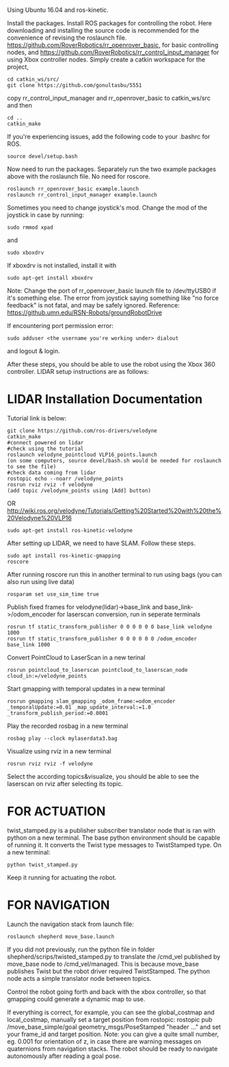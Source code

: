 Using Ubuntu 16.04 and ros-kinetic.  

Install the packages. Install ROS packages for controlling the robot. Here downloading and installing the source code is recommended for the convenience of revising the roslaunch file. https://github.com/RoverRobotics/rr_openrover_basic, for basic controlling nodes, and https://github.com/RoverRobotics/rr_control_input_manager for using Xbox controller nodes. Simply create a catkin workspace for the project,  
```
cd catkin_ws/src/
git clone https://github.com/gonultasbu/5551
```
copy rr_control_input_manager and rr_openrover_basic to catkin_ws/src and then  
```
cd ..
catkin_make

```
If you're experiencing issues, add the following code to your .bashrc for ROS.

```
source devel/setup.bash
```

Now need to run the packages. Separately run the two example packages above with the roslaunch file. No need for roscore.
```
roslaunch rr_openrover_basic example.launch
roslaunch rr_control_input_manager example.launch
```


Sometimes you need to change joystick's mod. Change the mod of the joystick in case by running: 
```
sudo rmmod xpad
```
and 

```
sudo xboxdrv
```
If xboxdrv is not installed, install it with 
```
sudo apt-get install xboxdrv
```
Note: Change the port of rr_openrover_basic launch file to /dev/ttyUSB0 if it's something else. 
The error from joystick saying something like "no force feedback" is not fatal, and may be safely ignored.
Reference: https://github.umn.edu/RSN-Robots/groundRobotDrive

If encountering port permission error:
```
sudo adduser <the username you're working under> dialout
```
and logout & login.

After these steps, you should be able to use the robot using the Xbox 360 controller. LIDAR setup instructions are as follows:  

LIDAR Installation Documentation  
========================
Tutorial link is below:
```
git clone https://github.com/ros-drivers/velodyne  
catkin_make
#connect powered on lidar
#check using the tutorial
roslaunch velodyne_pointcloud VLP16_points.launch
(on some computers, source devel/bash.sh would be needed for roslaunch to see the file)
#check data coming from lidar
rostopic echo --noarr /velodyne_points
rosrun rviz rviz -f velodyne
(add topic /velodyne_points using [Add] button)
```
OR
http://wiki.ros.org/velodyne/Tutorials/Getting%20Started%20with%20the%20Velodyne%20VLP16
```
sudo apt-get install ros-kinetic-velodyne
```

After setting up LIDAR, we need to have SLAM. Follow these steps.

```
sudo apt install ros-kinetic-gmapping
roscore
```
After running roscore run this in another terminal to run using bags (you can also run using live data)
```
rosparam set use_sim_time true
```
Publish fixed frames for velodyne(lidar)->base_link and base_link->/odom_encoder for laserscan conversion, run in seperate terminals
```
rosrun tf static_transform_publisher 0 0 0 0 0 0 base_link velodyne 1000
rosrun tf static_transform_publisher 0 0 0 0 0 0 /odom_encoder base_link 1000

```
Convert PointCloud to LaserScan in a new terinal
```
rosrun pointcloud_to_laserscan pointcloud_to_laserscan_node cloud_in:=/velodyne_points
```
Start gmapping with temporal updates in a new terminal
```
rosrun gmapping slam_gmapping _odom_frame:=odom_encoder _temporalUpdate:=0.01 _map_update_interval:=1.0 _transform_publish_period:=0.0001
```
Play the recorded rosbag in a new terminal
```
rosbag play --clock mylaserdata3.bag
```
Visualize using rviz in a new terminal
```
rosrun rviz rviz -f velodyne
```
Select the according topics&visualize, you should be able to see the laserscan on rviz after selecting its topic.  

FOR ACTUATION
========================

twist_stamped.py is a publisher subscriber translator node that is ran with python on a new terminal. The base python environment should be capable of running it. It converts the Twist type messages to TwistStamped type. On a new terminal:
```
python twist_stamped.py
```
Keep it running for actuating the robot.

FOR NAVIGATION
========================

Launch the navigation stack from launch file:  
```
roslaunch shepherd move_base.launch  
```
If you did not previously, run the python file in folder shepherd/scrips/twisted_stamped.py to translate the /cmd_vel published by move_base node to /cmd_vel/managed. This is because move_base publishes Twist but the robot driver required TwistStamped. The python node acts a simple translator node between topics.  

Control the robot going forth and back with the xbox controller, so that gmapping could generate a dynamic map to use.  

If everything is correct, for example, you can see the global_costmap and local_costmap, manually set a target position from rostopic: rostopic pub /move_base_simple/goal geometry_msgs/PoseStamped "header ..." and set your frame_id and target position. Note: you can give a quite small number, eg. 0.001 for orientation of z, in case there are warning messages on quaternions from navigation stacks. The robot should be ready to navigate autonomously after reading a goal pose.


